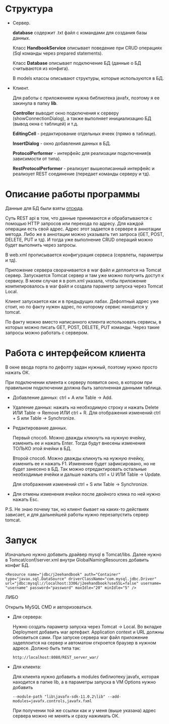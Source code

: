 # Структура 
- Сервер.

   **database** содержит .txt файл с командами для создания базы данных.
   
   Класс **HandbookService** описывает поведение при CRUD операциях (Sql команды через prepared statements). 
   
   Класс **Database** описывает подключение БД (данные о БД считываются из конфига).
   
   В models классы описывают структуры, которые используются в БД.
   
- Клиент.

   Для работы с приложением нужна библиотека javafx, поэтому я ее закинула в папку **lib**.
   
   **Controller** выводит окно подключения к серверу (showConnectionDialog), а также выполняет инициализацию БД (вывод окна с таблицей) и т.д.
   
   **EditingCell** - редактирование отдельных ячеек (прямо в таблице). 
   
   **InsertDialog** - окно добавления данных в БД.
   
   **ProtocolPerformer** - интерфейс для реализации подключения(в зависимости от типа).
   
   **RestProtocolPerformer** - реализует вышеописанный интерфейс и реализует REST соединение (передает команды серверу и тд).
   
   
# Описание работы программы
Данные для БД были взяты [отсюда](https://ru.wikipedia.org/wiki/Jakarta_EE#Технологии).

Суть REST api в том, что данные принимаются и обрабатываются с помощью HTTP запросов или перехода по адресу. Для каждой операции есть свой адрес. Адрес этот задается в сервере в аннотации метода. Либо же в аннотации можно указывать тип запроса (GET, POST, DELETE, PUT и тд). И тогда уже выполнение CRUD операций можно будет выполнить через запросы.

В web.xml прописывается конфигурация сервиса (сервлеты, параметры и тд).


Приложение сервера сворачивается в war файл и деплоится на Tomcat сервер. Запускается Tomcat сервер и там уже можно получить доступ к сервису. В моем случае я в pom.xml указала, чтобы приложение компилировалось в war файл и создала параметр запуска через Tomcat Local.

Клиент запускается как и в предыдущих лабах. Дефолтный адрес уже стоит, но по факту нужен адрес, по которому сервис находится у tomcat.

По факту можно вместо написанного клиента использовать сервисы, в которых можно писать GET, POST, DELETE, PUT команды. Через такие запросы можно работать с сервером.

# Работа с интерфейсом клиента
В окне ввода порта по дефолту задан нужный, поэтому нужно просто нажать ОК.

При подключении клиента к серверу появится окно, в котором при правильном подключении должна быть заполненная данными таблица.

- Добавление данных: ctrl + A или Table -> Add.
- Удаление данных: нажать на необходимую строку и нажать Delete ИЛИ Table -> Remove ИЛИ ctrl + R. Для отображения изменений ctrl + S или Table -> Synchronize.
- Редактирование данных.

    Первый способ. Можно дважды кликнуть на нужную ячейку, изменить ее и нажать Enter. Тогда будут внесены изменения ТОЛЬКО этой ячейки в БД.

    Второй способ. Можно дважды кликнуть на нужную ячейку, изменить ее и нажать F1. Изменение будет зафиксировано, но не будет занесено в БД. Так можно отредактировать остальные необходимые ячейки и дальше нажать ctrl + U ИЛИ Table -> Update. 

    Для отображения изменений ctrl + S или Table -> Synchronize.
- Для отмены изменения ячейки после двойного клика по ней нужно нажать Esc.

P.S. Не знаю почему так, но клиент бывает на каких-то действиях зависает, и для дальнейшей работы нужно перезапустить сервер tomcat. 

# Запуск
Изначально нужно добавить драйвер mysql в Tomcat/libs. Далее нужно в Tomcat/conf/server.xml внутри GlobalNamingResources добавить конфиг БД.

`<Resource name="jdbc/j2eehandbook" auth="Container" type="javax.sql.DataSource" driverClassName="com.mysql.jdbc.Driver" url="jdbc:mysql://localhost:3306/j2eehandbook?useSSL=false" username= "username" password="password" maxIdle="20" minIdle="5" />`

ЛИБО

Открыть MySQL CMD и авторизоваться.

- Для сервера:

    Нужно создать параметр запуска через Tomcat -> Local. Во вкладке Deployment добавить war артефакт. Application context и URL должны обновиться сами. При запуске сервера war файл приложение задеплоится на сервер и автоматом откроется браузер в нужном адресе. Должно быть типа так:
	
	`http://localhost:8080/REST_server_war/`

- Для клиента:

    Для клиента нужно добавить в modules библиотеку javafx, которая находится в папке lib, а в параметры запуска в VM Options нужно добавить 
    
   `--module-path "lib\javafx-sdk-11.0.2\lib" --add-modules=javafx.controls,javafx.fxml`
   
   При получении той же ссылки как и у меня (выше указана) адрес сервера можно не менять и сразу нажимать ОК.
